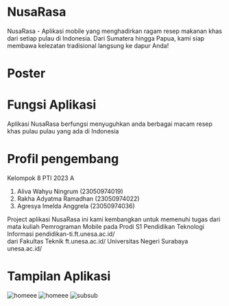 # NusaRasa
NusaRasa - Aplikasi mobile yang menghadirkan ragam resep makanan khas dari setiap pulau di Indonesia. Dari Sumatera hingga Papua, kami siap membawa kelezatan tradisional langsung ke dapur Anda!

# Poster

#  Fungsi Aplikasi
Aplikasi NusaRasa berfungsi menyuguhkan anda berbagai macam resep khas pulau pulau yang ada di Indonesia

# Profil pengembang
Kelompok 8 PTI 2023 A
1. Aliva Wahyu Ningrum (23050974019)
2. Rakha Adyatma Ramadhan (23050974022)
3. Agresya Imelda Anggrela (23050974036)

Project aplikasi NusaRasa ini kami kembangkan untuk memenuhi
tugas dari mata kuliah Pemrograman Mobile pada 
Prodi S1 Pendidikan Teknologi Informasi pendidikan-ti.ft.unesa.ac.id/  
dari Fakultas Teknik ft.unesa.ac.id/ Universitas Negeri Surabaya unesa.ac.id/

# Tampilan Aplikasi
![homeee](https://github.com/user-attachments/assets/f7830866-e0dd-42e6-a02c-946fd9f3b54b) 
![homeee](https://github.com/user-attachments/assets/f9a27971-b84b-4387-9e36-b18b14464579) 
![subsub](https://github.com/user-attachments/assets/b36af774-fe2e-4047-a39f-945d0338585e)


